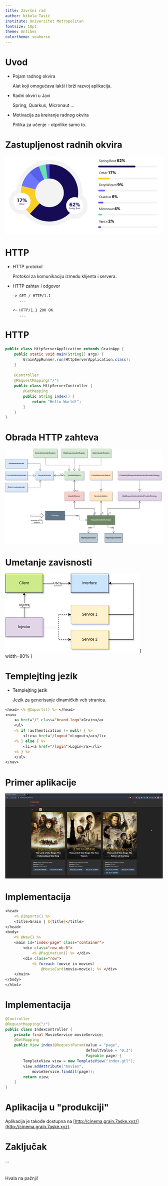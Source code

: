 ```yaml
---
title: Završni rad
author: Nikola Tasić
institute: Univerzitet Metropolitan
fontsize: 18pt
theme: Antibes
colortheme: seahorse
---
```


# Uvod

* Pojam radnog okvira

    Alat koji omogućava lakši i brži razvoj aplikacija.

* Radni okviri u Javi

    Spring, Quarkus, Micronaut ...

* Motivacija za kreiranje radnog okvira

    Prilika za učenje - otprilike samo to.

# Zastupljenost radnih okvira

![Zastupljenost radnih okvira u Javi](assets/2021_java_framework_percentage.png)

# HTTP

* HTTP protokol

    Protokol za komunikaciju između klijenta i servera.

* HTTP zahtev i odgovor

    ```
    -> GET / HTTP/1.1
       ...
    ```

    ```
    <- HTTP/1.1 200 OK
       ...
    ```

# HTTP

```java
public class HttpServerApplication extends GrainApp {
    public static void main(String[] args) {
        GrainAppRunner.run(HttpServerApplication.class);
    }

    @Controller
    @RequestMapping("/")
    public class HttpServerController {
        @GetMapping
        public String index() {
            return "Hello World!";
        }
    }
}
```

# Obrada HTTP zahteva

![Dijagram obrade HTTP zahteva](./assets/RequestHandlerRunnable.png)

# Umetanje zavisnosti

![Dijagram šablona umetanja zavisnosti](./assets/di.png){ width=80% }

# Templejting jezik

* Templejting jezik

    Jezik za generisanje dinamičkih veb stranica.

```jsp
<head> <% @Imports() %> </head>
<nav>
    <a href="/" class="brand-logo">Grain</a>
    <ul>
    <% if (authentication != null) { %>
        <li><a href="/logout">Logout</a></li>
    <% } else { %>
        <li><a href="/login">Login</a></li>
    <% } %>
    </ul>
</nav>
```

# Primer aplikacije

![](./assets/app/index.png)


# Implementacija

```jsp
<head>
    <% @Imports() %>
    <title>Grain | ${title}</title>
</head>
<body>
    <% @Nav() %>
    <main id="index-page" class="container">
        <div class="row mb-0">
            <% @Pagination() %> </div>
        <div class="row">
            <% foreach (movie in movies)
                @MovieCard(movie=movie); %> </div>
    </main>
</body>
</html>
```

# Implementacija

```java
@Controller
@RequestMapping("/")
public class IndexController {
    private final MovieService movieService;
    @GetMapping
    public View index(@RequestParam(value = "page",
                                    defaultValue = "0,3")
                                    Pageable page) {
        TemplateView view = new TemplateView("index.gtl");
        view.addAttribute("movies",
            movieService.findAll(page));
        return view;
    }
}
```

# Aplikacija u "produkciji"

Aplikacija je takođe dostupna na [http://cinema.grain.7aske.xyz/](http://cinema.grain.7aske.xyz).

# Zaključak

...

#

Hvala na pažnji!
